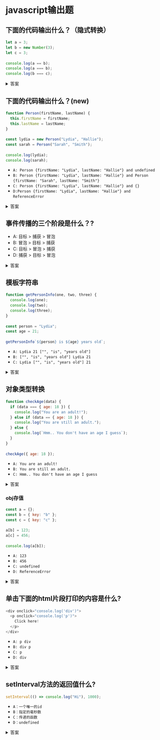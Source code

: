 # javascript输出题
## 下面的代码输出什么？（隐式转换）
```js
let a = 3;
let b = new Number(3);
let c = 3;

console.log(a == b);
console.log(a === b);
console.log(b === c);
```
<details>
<summary>答案</summary>

true
false
false

new Number（）是一个内置的函数构造函数。 虽然它看起来像一个数字，但它并不是一个真正的数字：它有一堆额外的功能，是一个对象。
当我们使用==运算符时，它只检查它是否具有相同的值。 他们都有3的值，所以它返回true。

>译者注：==会引发隐式类型转换，右侧的对象类型会自动拆箱为Number类型。

然而，当我们使用===操作符时，类型和值都需要相等，new Number()不是一个数字，是一个对象类型。两者都返回 false。

</details>

## 下面的代码输出什么？(new)
```js
function Person(firstName, lastName) {
  this.firstName = firstName;
  this.lastName = lastName;
}

const lydia = new Person("Lydia", "Hallie");
const sarah = Person("Sarah", "Smith");

console.log(lydia);
console.log(sarah);

```
- `A: Person {firstName: "Lydia", lastName: "Hallie"} and undefined`
- `B: Person {firstName: "Lydia", lastName: "Hallie"} and Person {firstName: "Sarah", lastName: "Smith"}`
- `C: Person {firstName: "Lydia", lastName: "Hallie"} and {}`
- `D:Person {firstName: "Lydia", lastName: "Hallie"} and ReferenceError`

<details>
<summary>答案</summary>

对于sarah，我们没有使用new关键字。 使用new时，它指的是我们创建的新空对象。 但是，如果你不添加new它指的是全局对象！
我们指定了this.firstName等于'Sarah和this.lastName等于Smith。 我们实际做的是定义global.firstName ='Sarah'和global.lastName ='Smith。 sarah本身的返回值是undefined。

</details>

## 事件传播的三个阶段是什么？?
- A: 目标 > 捕获 > 冒泡
- B: 冒泡 > 目标 > 捕获
- C: 目标 > 冒泡 > 捕获
- D: 捕获 > 目标 > 冒泡

<details>
<summary>答案</summary>

![avatar](./buhuo.png)

</details>


## 模板字符串
```js
function getPersonInfo(one, two, three) {
  console.log(one);
  console.log(two);
  console.log(three);
}

const person = "Lydia";
const age = 21;

getPersonInfo`${person} is ${age} years old`;
```

- `A: Lydia 21 ["", "is", "years old"]`
- `B: ["", "is", "years old"] Lydia 21`
- `C: Lydia ["", "is", "years old"] 21`

<details>
<summary>答案</summary>

答案: B

如果使用标记的模板字符串，则第一个参数的值始终是字符串值的数组。 其余参数获取传递到模板字符串中的表达式的值！

</details>

## 对象类型转换
```js
function checkAge(data) {
  if (data === { age: 18 }) {
    console.log("You are an adult!");
  } else if (data == { age: 18 }) {
    console.log("You are still an adult.");
  } else {
    console.log(`Hmm.. You don't have an age I guess`);
  }
}

checkAge({ age: 18 });
```
- `A: You are an adult!`
- `B: You are still an adult.`
- `C: Hmm.. You don't have an age I guess`

<details>
<summary>答案</summary>

答案: c

在比较相等性，**原始类型通过它们的值进行比较，而对象通过它们的引用进行比较**。JavaScript检查对象是否具有对内存中相同位置的引用。
我们作为参数传递的对象和我们用于检查相等性的对象在内存中位于不同位置，所以它们的引用是不同的。
这就是为什么{ age: 18 } === { age: 18 }和 { age: 18 } == { age: 18 } 返回 false的原因

</details>

### obj存值
```js
const a = {};
const b = { key: "b" };
const c = { key: "c" };

a[b] = 123;
a[c] = 456;

console.log(a[b]);
```

- `A: 123`
- `B: 456`
- `C: undefined`
- `D: ReferenceError`

<details>
<summary>答案</summary>

答案: B

对象键自动转换为字符串。我们试图将一个对象设置为对象a的键，其值为123。
但是，当对象自动转换为字符串化时，它变成了`[Object object]`。 所以我们在这里说的是`a["Object object"] = 123`。 然后，我们可以尝试再次做同样的事情。 c对象同样会发生隐式类型转换。那么，`a["Object object"] = 456`。
然后，我们打印`a[b]`，它实际上是`a["Object object"]`。 我们将其设置为456，因此返回456。

</details>


## 单击下面的html片段打印的内容是什么?

```js
<div onclick="console.log('div')">
  <p onclick="console.log('p')">
    Click here!
  </p>
</div>
```

- `A: p div`
- `B: div p`
- `C: p`
- `D: div`

<details>
<summary>答案</summary>

答案: A

如果我们单击p，我们会看到两个日志：p和div。在事件传播期间，有三个阶段：捕获，目标和冒泡。 默认情况下，事件处理程序在冒泡阶段执行（除非您将useCapture设置为true）。 它从最深的嵌套元素向外延伸。

</details>

## setInterval方法的返回值什么?
```js
setInterval(() => console.log("Hi"), 1000);
```

- `A：一个唯一的id`
- `B：指定的毫秒数`
- `C：传递的函数`
- `D：undefined`

<details>
<summary>答案</summary>

答案: A

它返回一个唯一的id。 此id可用于使用clearInterval()函数清除该定时器。

</details>

